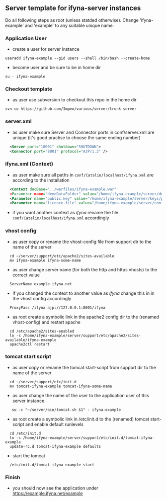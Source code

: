 ## Server template for ifyna-server instances


Do all following steps as root (unless statded otherwise). Change 'ifyna-example' and 'example' to any suitable unique name. 

### Application User

* create a user for server instance

```
useradd ifyna-example --gid users --shell /bin/bash --create-home
```
  
* become user and be sure to be in home dir

```
su - ifyna-example
```

### Checkout template
    
* as user use subversion to checkout this repo in the home dir

```
svn co https://github.com/Impeo/various/server/trunk server 
```

### server.xml

* as user make sure Server and Connector ports in conf/server.xml are unique (it's good practise to choose the same ending number)

```xml
  <Server port="18001" shutdown="SHUTDOWN">
  <Connector port="8001" protocol="AJP/1.3" />    
```

### ifyna.xml (Context)

* as user make sure all paths in `conf/Catalin/localhost/ifyna.xml` are according to the installation

```xml
  <Context docBase="../warfiles/ifyna-example.war"
  <Parameter name="demoDataFolder" value="/home/ifyna-example/server/demo_daten" />
  <Parameter name="public.key" value="/home/ifyna-example/server/keys/public.key"/>
  <Parameter name="licence.file" value="/home/ifyna-example/server/conf/licence.xml"/>    
```

* if you want another context as _ifyna_ rename the file `conf/Catalin/localhost/ifyna.xml` accordingly 

### vhost config

* as user copy or rename the vhost-config file from support dir to the name of the server 

```
  cd ~/server/support/etc/apache2/sites-available
  mv ifyna-example ifyna-some-name
```

* as user change server name (for both the http and https vhosts) to the correct value 

```
  ServerName example.ifyna.net
``` 

* If you changed the context to another value as _ifyna_ change this in in the vhost config accordingly

```
  ProxyPass /ifyna ajp://127.0.0.1:8001/ifyna
``` 


* as root create a symbolic link in the apache2 config dir to the (renamed vhost-config) and restart apache

```
  cd /etc/apache2/sites-enabled
  ln -s /home/ifyna-example/server/support/etc/apache2/sites-available/ifyna-example
  apache2ctl restart
```

### tomcat start script

* as user copy or rename the tomcat start-script from support dir to the name of the server

```
  cd ~/server/support/etc/init.d
  mv tomcat-ifyna-example tomcat-ifyna-some-name
```

* as user change the name of the user to the application user of this server instance

```
   su -c "~/server/bin/tomcat.sh $1" - ifyna-example
```

* as root create a symbolic link in /etc/init.d to the (renamed) tomcat start-script and enable default runlevels

```
  cd /etc/init.d
  ln -s /home/ifyna-example/server/support/etc/init.d/tomcat-ifyna-example
  update-rc.d tomcat-ifyna-example defaults
```

* start the tomcat

```
  /etc/init.d/tomcat-ifyna-example start
```

### Finish

* you should now see the application under https://example.ifyna.net/example 

